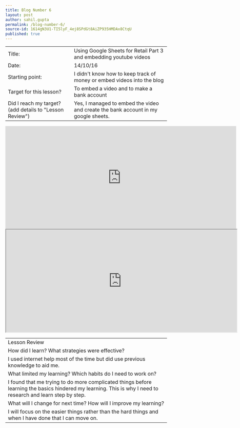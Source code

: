 ```yaml
---
title: Blog Number 6
layout: post
author: sahil.gupta
permalink: /blog-number-6/
source-id: 1614gN3U1-TI5lyF_4ej8SPdGt8AiZP935HMDAx8CtqU
published: true
---
```

<table>
  <tr>
    <td>Title:</td>
    <td>Using Google Sheets for Retail Part 3 and embedding youtube videos</td>
  </tr>
  <tr>
    <td>Date:</td>
    <td>14/10/16</td>
  </tr>
  <tr>
    <td>Starting point:</td>
    <td>I didn't know how to keep track of money or embed videos into the blog</td>
  </tr>
  <tr>
    <td>Target for this lesson?</td>
    <td>To embed a video and to make a bank account</td>
  </tr>
  <tr>
    <td>Did I reach my target? 
(add details to "Lesson Review")</td>
    <td>Yes, I managed to embed the video and create the bank account in my google sheets.</td>
  </tr>
</table>


<table>
  <tr>
    <td>Lesson Review</td>
  </tr>
  <tr>
    <td>How did I learn? What strategies were effective? </td>
  </tr>
  <tr>
    <td>I used internet help most of the time but did use previous knowledge to aid me.</td>
  </tr>
  <tr>
    <td>What limited my learning? Which habits do I need to work on? </td>
  </tr>
  <tr>
    <td>I found that me trying to do more complicated things before learning the basics hindered my learning. This is why I need to research and learn step by step.</td>
  </tr>
  <tr>
    <td>What will I change for next time? How will I improve my learning?</td>
  </tr>
  <tr>
    <td>I will focus on the easier things rather than the hard things and when I have done that I can move on.</td>
  </tr>
  <iframe width="720" height="320" src="https://www.youtube.com/embed/cxT5xfuh3QA?rel=0" frameborder="0" allowfullscreen></iframe>
  <iframe width="720" height="320" src="https://docs.google.com/spreadsheets/d/1TxD83NYFFNn8RcDAzaUGyTevnhRb_08pFFefNGoovEc/pubhtml?gid=970869851&amp;single=true&amp;widget=true&amp;headers=false"></iframe>

</table>


